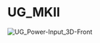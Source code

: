 # UG_MKII
![UG_Power-Input_3D-Front](https://user-images.githubusercontent.com/65862198/115442429-48d59500-a212-11eb-9d87-3ff73b5b57c0.png)

